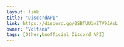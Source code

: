 ```yaml
---
layout: link
title: "DiscordAPI"
link: https://discord.gg/0SBTUU1wZTV9JAsL
owner: "Voltana"
tags: [Other,Unofficial Discord API]
---
```

